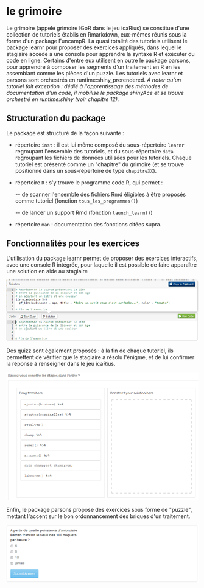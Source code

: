 # le grimoire

Le grimoire \(appelé grimoire IGoR dans le jeu icaRius\) se constitue d'une collection de tutoriels établis en Rmarkdown, eux-mêmes réunis sous la forme d'un package FuncampR. La quasi totalité des tutoriels utilisent le package learnr pour proposer des exercices appliqués, dans lequel le stagiaire accède à une console pour apprendre la syntaxe R et exécuter du code en ligne. Certains d'entre eux utilisent en outre le package parsons, pour apprendre à composer les segments d'un traitement en R en les assemblant comme les pièces d'un puzzle. Les tutoriels avec learnr et parsons sont orchestrés en runtime:shiny\_prerendered. _A noter qu'un tutoriel fait exception : dédié à l'apprentissage des méthodes de documentation d'un code, il mobilise le package shinyAce et se trouve orchestré en runtime:shiny \(voir chapitre 12\)._

## Structuration du package

Le package est structuré de la façon suivante :

* répertoire `inst` : il est lui même composé du sous-répertoire `learnr` regroupant l'ensemble des tutoriels, et du sous-répertoire `data` regroupant les fichiers de données utilisées pour les tutoriels. Chaque tutoriel est présenté comme un "chapitre" du grimoire \(et se trouve positionné dans un sous-répertoire de type `chapitreXX`\).
* répertoire `R` : s'y trouve le programme code.R, qui permet :

  -- de scanner l'ensemble des fichiers Rmd éligibles à être proposés comme tutoriel \(fonction `tous_les_programmes()`\)

  -- de lancer un support Rmd \(fonction `launch_learn()`\)

* répertoire `man` : documentation des fonctions citées supra. 

## Fonctionnalités pour les exercices

L'utilisation du package learnr permet de proposer des exercices interactifs, avec une console R intégrée, pour laquelle il est possible de faire apparaître une solution en aide au stagiaire

![](../.gitbook/assets/image%20%281%29.png)

Des quizz sont également proposés : à la fin de chaque tutoriel, ils permettent de vérifier que le stagiaire a résolu l'énigme, et de lui confirmer la réponse à renseigner dans le jeu icaRius.

![](../.gitbook/assets/image.png)

Enfin, le package parsons propose des exercices sous forme de "puzzle", mettant l'accent sur le bon ordonnancement des briques d'un traitement.

![](../.gitbook/assets/image%20%282%29.png)

